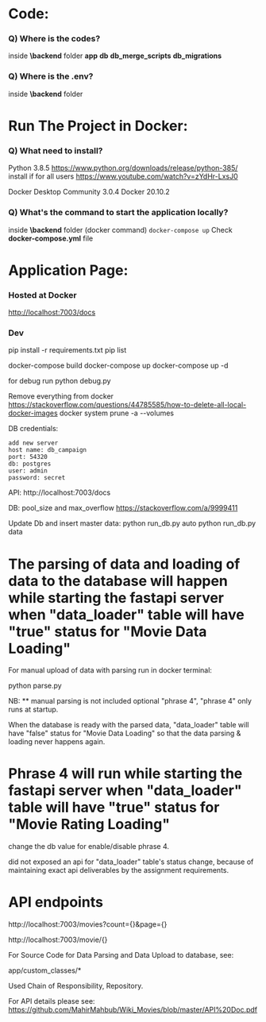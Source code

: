 # Code:

### Q) Where is the codes?
inside **\backend** folder
**app**
**db**
**db_merge_scripts**
**db_migrations**

### Q) Where is the .env?
inside **\backend** folder

# Run The Project in Docker:
### Q) What need to install?
Python 3.8.5
https://www.python.org/downloads/release/python-385/
install if for all users
https://www.youtube.com/watch?v=zYdHr-LxsJ0

Docker Desktop Community 3.0.4
Docker 20.10.2

### Q) What's the command to start the application locally?
inside **\backend** folder
(docker command) `docker-compose up`
Check **docker-compose.yml** file

# Application Page:
### Hosted at Docker
[http://localhost:7003/docs](http://localhost:7003/docs)


### Dev


pip install -r requirements.txt
pip list



docker-compose build
docker-compose up
docker-compose up -d
 
for debug run
python debug.py


Remove everything from docker
https://stackoverflow.com/questions/44785585/how-to-delete-all-local-docker-images
docker system prune -a --volumes


DB credentials:

    add new server
    host name: db_campaign
    port: 54320
    db: postgres
    user: admin
    password: secret


API: 
http://localhost:7003/docs


DB:
pool_size and max_overflow https://stackoverflow.com/a/9999411


Update Db and insert master data:
python run_db.py auto
python run_db.py data

# The parsing of data and  loading of data to the database will happen while starting the fastapi server when "data_loader" table will have "true" status for "Movie Data Loading"

For manual upload of data with parsing run in docker terminal:

python parse.py 

NB: ** manual parsing is not included optional "phrase 4", "phrase 4" only runs at startup.

When the database is ready with the parsed data, "data_loader" table will have "false" status for "Movie Data Loading" so that the data parsing & loading never happens again.

# Phrase 4 will run while starting the fastapi server when "data_loader" table will have "true" status for "Movie Rating Loading"

change the db value for enable/disable phrase 4. 

did not exposed an api for "data_loader" table's status change, because of maintaining exact api deliverables by the assignment requirements.

# API endpoints

http://localhost:7003/movies?count={}&page={}

http://localhost:7003/movie/{}

For Source Code for Data Parsing and Data Upload to database, see:

app/custom_classes/*

Used Chain of Responsibility, Repository.

For API details please see: https://github.com/MahirMahbub/Wiki_Movies/blob/master/API%20Doc.pdf


